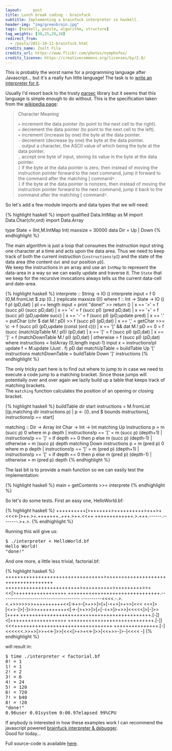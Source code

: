 ```yaml
---
layout:     post
title: Lunch break coding - brainfuck
subtitle: Implementing a brainfuck interpreter in haskell.
header-img: "img/greenbrain.jpg"
tags: [haskell, puzzle, algorithm, structure]
tag_weights: [30,25,20,10]
redirect_from:
  - /posts/2011-10-11-brainfuck.html
credits_name: Zsolt Fila
credits_url: https://www.flickr.com/photos/nymphofox/
credits_license: https://creativecommons.org/licenses/by/2.0/
---
```


This is probably the worst name for a programming language after Javascript... but it's a really fun little language! The task is to [write an interpreter for it](http://programmingpraxis.com/2011/10/04/brainfuck/).

Usually I'd resort back to the trusty [parsec](http://legacy.cs.uu.nl/daan/parsec.html) library but it seems that this language is simple enough to do without.
This is the specification taken from the [wikipedia page](http://en.wikipedia.org/wiki/Brainfuck):

> Character	Meaning
>
> `>`	increment the data pointer (to point to the next cell to the right).  
> `<`	decrement the data pointer (to point to the next cell to the left).  
> `+`	increment (increase by one) the byte at the data pointer.  
> `-`	decrement (decrease by one) the byte at the data pointer.  
> `.`	output a character, the ASCII value of which being the byte at the data pointer.  
> `,`	accept one byte of input, storing its value in the byte at the data pointer.  
> `[`	if the byte at the data pointer is zero, then instead of moving the instruction pointer forward to the next command, jump it forward to the command after the matching ] command`*`.  
> `]`	if the byte at the data pointer is nonzero, then instead of moving the instruction pointer forward to the next command, jump it back to the command after the matching [ command`*`.

So let's add a few module imports and data types that we will need:

{% highlight haskell %}
import qualified Data.IntMap as M
import Data.Char(chr,ord)
import Data.Array

type State = (Int,M.IntMap Int)
maxsize = 30000
data Dir =  Up | Down
{% endhighlight %}

The main algorithm is just a loop that consumes the instruction input string one character at a time and acts upon the data area. Thus we need to keep track of both the current instruction (`instructions!pI`) and the state of the data area (the content `dat` and our position `pD`).  
We keep the instructions in an array and use an `IntMap` to represent the data-area in a way so we can easily update and traverse it. The `State` that we keep for the recursive invocations always tells us the current data-cell and date-area.

{% highlight haskell %}
interprete :: String -> IO ()
interprete input = f 0 (0,M.fromList $ zip [0..] (replicate maxsize 0)) where
  f :: Int -> State -> IO ()
  f pI (pD,dat)
    | pI == length input = print "done!" >> return ()
    | x == '>' = f (succ pI) (succ pD,dat)
    | x == '<' = f (succ pI) (pred pD,dat)
    | x == '+' = f (succ pI) (pD,update succ)
    | x == '-' = f (succ pI) (pD,update pred)
    | x == '.' = putChar (chr $ dat M.! pD) >> f (succ pI) (pD,dat)
    | x == ',' = getChar >>= \c -> f (succ pI) (pD,update (const (ord c)))
    | x == '[' && dat M.! pD == 0 = f (succ (matchUpTable M.! pI)) (pD,dat)
    | x == '[' = f (succ pI) (pD,dat)
    | x == ']' = f (matchDownTable M.! pI) (pD,dat)
    | otherwise = f (succ pI) (pD,dat)
    where instructions = listArray (0,length input-1) input
          x = instructions!pI
          update f = M.update (Just . f) pD dat
          matchUpTable = buildTable Up '[' instructions
          matchDownTable = buildTable Down ']' instructions
{% endhighlight %}

The only tricky part here is to find out where to jump to in case we need to execute a code jump to a matching bracket. Since those jumps will potentially over and over again we lazily build up a table that keeps track of matching brackets.  
The `matching` function calculates the position of an opening or closing bracket.

{% highlight haskell %}
buildTable dir start instructions = M.fromList
  [(p,matching dir instructions p) | p <- [0..snd $ bounds instructions],
                                     instructions!p == start]

matching :: Dir -> Array Int Char -> Int -> Int 
matching Up instructions p = m (succ p) 0
  where m p depth
          | instructions!p == '[' = m (succ p) (depth+1)
          | instructions!p == ']' = if depth == 0 then p else m (succ p) (depth-1)
          | otherwise = m (succ p) depth
matching Down instructions p = m (pred p) 0
  where m p depth
          | instructions!p == ']' = m (pred p) (depth+1)
          | instructions!p == '[' = if depth == 0 then p else m (pred p) (depth-1)
          | otherwise = m (pred p) depth
{% endhighlight %}

The last bit is to provide a main function so we can easily test the implementation:

{% highlight haskell %}
main = getContents >>= interprete
{% endhighlight %}

So let's do some tests. First an easy one, HelloWorld.bf:

{% highlight haskell %}
++++++++++[>+++++++>++++++++++>+++>+<<<<-]>++.>+.+++++++..+++.>++.<<++
+++++++++++++.>.+++.------.--------.>+.>.
{% endhighlight %}

Running this will give us:

<pre class="terminal">
$ ./interpreter &lt; HelloWorld.bf
Hello World!
"done!"
</pre>

And one more, a little less trivial, factorial.bf:

{% highlight haskell %}
+++++++++++++++++++++++++++++++++>++++++++++++++++++++++++++++++++++++
+++++++++++++++++++++++++>++++++++++>+++++++++>>+<<[>+++++++++++++++++
+++++++++++++++++++++++++++++++.--------------------------------------
----------<<<<.-.>.<.+>>>>>>>++++++++++<<[->+>-[>+>>]>[+[-<+>]>+>>]<<<
<<<]>[<+>-]>[-]>>>++++++++++<[->-[>+>>]>[+[-<+>]>+>>]<<<<<]>[-]>>[++++
++++++++++++++++++++++++++++++++++++++++++++.[-]]<[+++++++++++++++++++
+++++++++++++++++++++++++++++.[-]]<<<+++++++++++++++++++++++++++++++++
+++++++++++++++.[-]<<<<<<.>>+>[>>+<<-]>>[<<<[>+>+<<-]>>[<<+>>-]>-]<<<<
-]
{% endhighlight %}

will result in:

<pre class="terminal">
$ time ./interpreter &lt; factorial.bf
0! = 1
1! = 1
2! = 2
3! = 6
4! = 24
5! = 120
6! = 720
7! = b40
8! = ǃ20
"done!"
0.96user 0.01system 0:00.97elapsed 99%CPU
</pre>

If anybody is interested in how these examples work I can recommend the javascript powered [brainfuck interpreter & debugger](http://www.lordalcol.com/brainfuckjs/).  
Good for today...  

Full source-code is available [here](/code/brainfuck/interpreter.hs).
